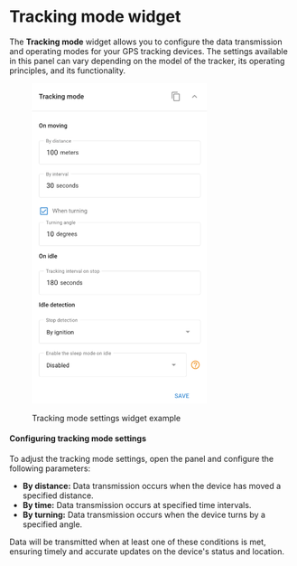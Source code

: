 # Tracking mode widget

The **Tracking mode** widget allows you to configure the data transmission and operating modes for your GPS tracking devices. The settings available in this panel can vary depending on the model of the tracker, its operating principles, and its functionality.

<figure><img src="attachments/image-20240815-182719.png" alt="Tracking mode settings widget example" width="310"><figcaption><p>Tracking mode settings widget example</p></figcaption></figure>

#### Configuring tracking mode settings

To adjust the tracking mode settings, open the panel and configure the following parameters:

* **By distance:** Data transmission occurs when the device has moved a specified distance.
* **By time:** Data transmission occurs at specified time intervals.
* **By turning:** Data transmission occurs when the device turns by a specified angle.

Data will be transmitted when at least one of these conditions is met, ensuring timely and accurate updates on the device's status and location.

